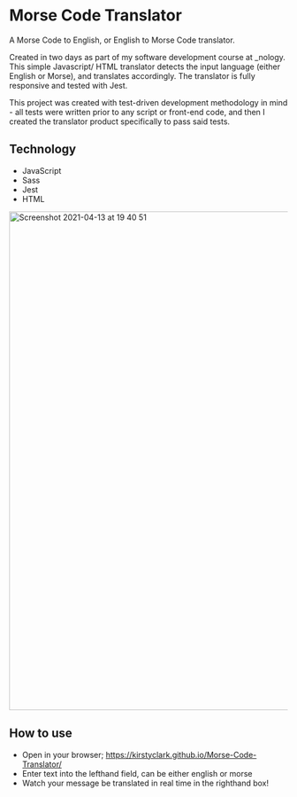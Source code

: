 # Morse Code Translator

A Morse Code to English, or English to Morse Code translator. 

Created in two days as part of my software development course at _nology. This simple Javascript/ HTML translator detects the input language (either English or Morse), and translates accordingly. The translator is fully responsive and tested with Jest. 

This project was created with test-driven development methodology in mind - all tests were written prior to any script or front-end code, and then I created the translator product specifically to pass said tests. 

## Technology 
- JavaScript
- Sass
- Jest
- HTML

<img width="900" alt="Screenshot 2021-04-13 at 19 40 51" src="https://user-images.githubusercontent.com/77169410/114603990-5037f400-9c90-11eb-8847-88a68d671293.png">

## How to use
- Open in your browser; https://kirstyclark.github.io/Morse-Code-Translator/
- Enter text into the lefthand field, can be either english or morse
- Watch your message be translated in real time in the righthand box!
